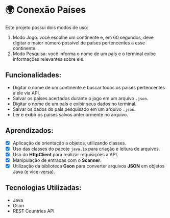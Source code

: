 # 🌍 Conexão Países 
Este projeto possui dois modos de uso:
1. Modo Jogo: você escolhe um continente e, em 60 segundos, deve digitar o maior número possível de países pertencentes a esse continente.
2. Modo Pesquisa: você informa o nome de um país e o terminal exibe informações relevantes sobre ele.

## Funcionalidades:
- Digitar o nome de um continente e buscar todos os países pertencentes a ele via API.
- Salvar os países acertados durante o jogo em um arquivo `.json`.
- Digitar o nome de um país e exibir seus dados no terminal.
- Salvar os dados do país pesquisado em um arquivo `.json`.
- Ler e exibir os países salvos anteriormente no arquivo.

## Aprendizados:
- [X] Aplicação de orientação a objetos, utilizando classes.
- [X] Uso das classes do pacote `java.io` para criação e leitura de arquivos. 
- [X] Uso do **HttpClient** para realizar requisições à API.
- [X] Manipulação de entradas com o **Scanner**.
- [X] Utilização da biblioteca **Gson** para converter arquivos **JSON** em objetos Java (e vice-versa). 

## Tecnologias Utilizadas:
- Java
- Gson
- REST Countries API

